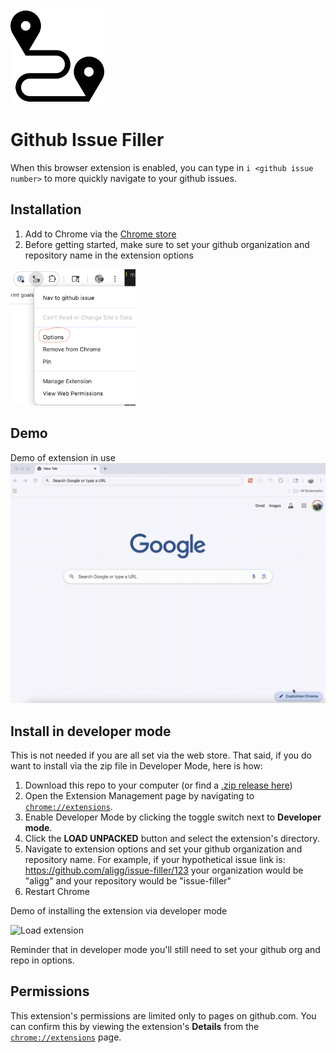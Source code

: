 <img src="icons/travel.png" alt="issuefiller" width="150"/>

# Github Issue Filler

When this browser extension is enabled, you can type in `i <github issue number>` to more quickly navigate to your github issues.

## Installation
1. Add to Chrome via the [Chrome store](https://chromewebstore.google.com/detail/nav-to-github-issue/hkechgoganegnlfecefldlbinjmhhhni?authuser=0&hl=en&pli=1)
1. Before getting started, make sure to set your github organization and repository name in the extension options
<img src=".github/options.png" alt="navtooptions" width="200"/>

## Demo
Demo of extension in use
![Demo](.github/demo2.gif)


## Install in developer mode
This is not needed if you are all set via the web store. That said, if you do want to install via the zip file in Developer Mode, here is how:

1. Download this repo to your computer (or find a [.zip release here](https://github.com/aligg/issue-filler/releases/latest))
1. Open the Extension Management page by navigating to [`chrome://extensions`](chrome://extensions).
1. Enable Developer Mode by clicking the toggle switch next to **Developer mode**.
1. Click the **LOAD UNPACKED** button and select the extension's directory.
1. Navigate to extension options and set your github organization and repository name. For example, if your hypothetical issue link is: https://github.com/aligg/issue-filler/123 your organization would be "aligg" and your repository would be "issue-filler"
1. Restart Chrome

Demo of installing the extension via developer mode

![Load extension](.github/loading.gif)

Reminder that in developer mode you'll still need to set your github org and repo in options.

## Permissions
This extension's permissions are limited only to pages on github.com. You can confirm this by viewing the extension's **Details** from the [`chrome://extensions`](chrome://extensions) page.